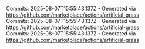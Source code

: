 Commits: 2025-08-07T15:55:43.137Z - Generated via https://github.com/marketplace/actions/artificial-grass
<br>
Commits: 2025-08-07T15:55:43.137Z - Generated via https://github.com/marketplace/actions/artificial-grass
<br>
Commits: 2025-08-07T15:55:43.137Z - Generated via https://github.com/marketplace/actions/artificial-grass
<br>
